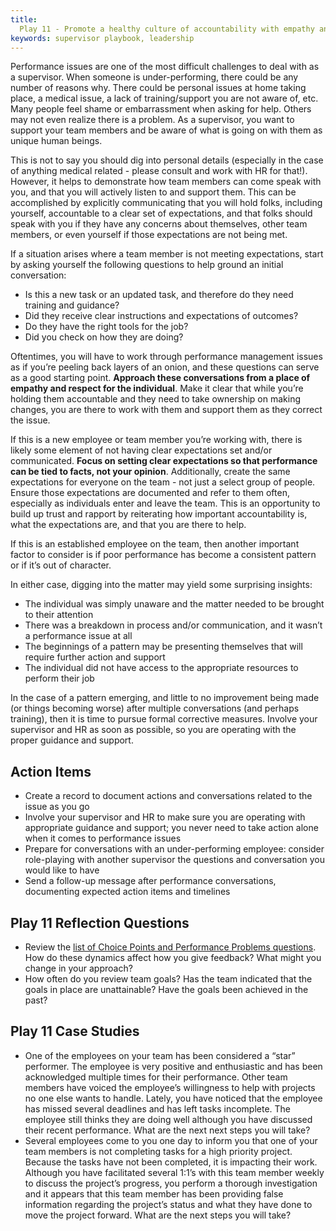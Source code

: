 ```yaml
---
title:
  Play 11 - Promote a healthy culture of accountability with empathy and respect
keywords: supervisor playbook, leadership
---
```


Performance issues are one of the most difficult challenges to deal with as a
supervisor. When someone is under-performing, there could be any number of
reasons why. There could be personal issues at home taking place, a medical
issue, a lack of training/support you are not aware of, etc. Many people feel
shame or embarrassment when asking for help. Others may not even realize there
is a problem. As a supervisor, you want to support your team members and be
aware of what is going on with them as unique human beings.

This is not to say you should dig into personal details (especially in the case
of anything medical related - please consult and work with HR for that!).
However, it helps to demonstrate how team members can come speak with you, and
that you will actively listen to and support them. This can be accomplished by
explicitly communicating that you will hold folks, including yourself,
accountable to a clear set of expectations, and that folks should speak with you
if they have any concerns about themselves, other team members, or even yourself
if those expectations are not being met.

If a situation arises where a team member is not meeting expectations, start by
asking yourself the following questions to help ground an initial conversation:

- Is this a new task or an updated task, and therefore do they need training and
  guidance?
- Did they receive clear instructions and expectations of outcomes?
- Do they have the right tools for the job?
- Did you check on how they are doing?

Oftentimes, you will have to work through performance management issues as if
you’re peeling back layers of an onion, and these questions can serve as a good
starting point. **Approach these conversations from a place of empathy and
respect for the individual**. Make it clear that while you’re holding them
accountable and they need to take ownership on making changes, you are there to
work with them and support them as they correct the issue.

If this is a new employee or team member you’re working with, there is likely
some element of not having clear expectations set and/or communicated. **Focus
on setting clear expectations so that performance can be tied to facts, not your
opinion**. Additionally, create the same expectations for everyone on the team -
not just a select group of people. Ensure those expectations are documented and
refer to them often, especially as individuals enter and leave the team. This is
an opportunity to build up trust and rapport by reiterating how important
accountability is, what the expectations are, and that you are there to help.

If this is an established employee on the team, then another important factor to
consider is if poor performance has become a consistent pattern or if it’s out
of character.

In either case, digging into the matter may yield some surprising insights:

- The individual was simply unaware and the matter needed to be brought to their
  attention
- There was a breakdown in process and/or communication, and it wasn’t a
  performance issue at all
- The beginnings of a pattern may be presenting themselves that will require
  further action and support
- The individual did not have access to the appropriate resources to perform
  their job

In the case of a pattern emerging, and little to no improvement being made (or
things becoming worse) after multiple conversations (and perhaps training), then
it is time to pursue formal corrective measures. Involve your supervisor and HR
as soon as possible, so you are operating with the proper guidance and support.

## Action Items

- Create a record to document actions and conversations related to the issue as
  you go
- Involve your supervisor and HR to make sure you are operating with appropriate
  guidance and support; you never need to take action alone when it comes to
  performance issues
- Prepare for conversations with an under-performing employee: consider
  role-playing with another supervisor the questions and conversation you would
  like to have
- Send a follow-up message after performance conversations, documenting expected
  action items and timelines

## Play 11 Reflection Questions

- Review the
  [list of Choice Points and Performance Problems questions](https://www.managementcenter.org/resources/tools-for-identifying-choice-points-common-choice-points/#:~:text=Performance%20Problems).
  How do these dynamics affect how you give feedback? What might you change in
  your approach?
- How often do you review team goals? Has the team indicated that the goals in
  place are unattainable? Have the goals been achieved in the past?

## Play 11 Case Studies

- One of the employees on your team has been considered a “star” performer. The
  employee is very positive and enthusiastic and has been acknowledged multiple
  times for their performance. Other team members have voiced the employee’s
  willingness to help with projects no one else wants to handle. Lately, you
  have noticed that the employee has missed several deadlines and has left tasks
  incomplete. The employee still thinks they are doing well although you have
  discussed their recent performance. What are the next next steps you will
  take?
- Several employees come to you one day to inform you that one of your team
  members is not completing tasks for a high priority project. Because the tasks
  have not been completed, it is impacting their work. Although you have
  facilitated several 1:1’s with this team member weekly to discuss the
  project’s progress, you perform a thorough investigation and it appears that
  this team member has been providing false information regarding the project’s
  status and what they have done to move the project forward. What are the next
  steps you will take?
